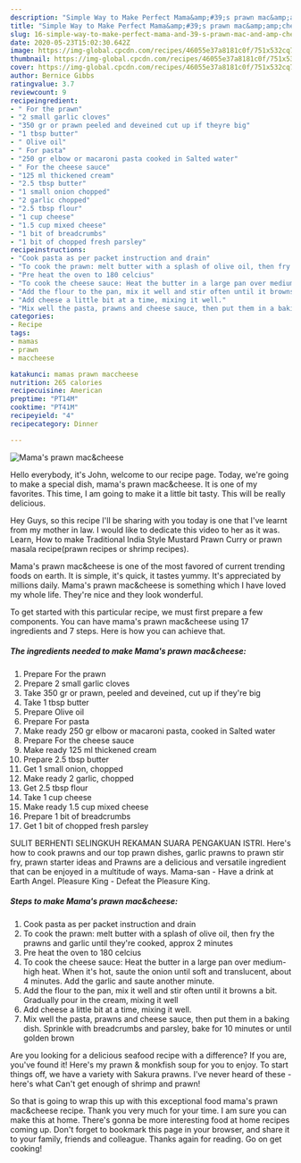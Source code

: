 ```yaml
---
description: "Simple Way to Make Perfect Mama&amp;#39;s prawn mac&amp;amp;cheese"
title: "Simple Way to Make Perfect Mama&amp;#39;s prawn mac&amp;amp;cheese"
slug: 16-simple-way-to-make-perfect-mama-and-39-s-prawn-mac-and-amp-cheese
date: 2020-05-23T15:02:30.642Z
image: https://img-global.cpcdn.com/recipes/46055e37a8181c0f/751x532cq70/mamas-prawn-maccheese-recipe-main-photo.jpg
thumbnail: https://img-global.cpcdn.com/recipes/46055e37a8181c0f/751x532cq70/mamas-prawn-maccheese-recipe-main-photo.jpg
cover: https://img-global.cpcdn.com/recipes/46055e37a8181c0f/751x532cq70/mamas-prawn-maccheese-recipe-main-photo.jpg
author: Bernice Gibbs
ratingvalue: 3.7
reviewcount: 9
recipeingredient:
- " For the prawn"
- "2 small garlic cloves"
- "350 gr or prawn peeled and deveined cut up if theyre big"
- "1 tbsp butter"
- " Olive oil"
- " For pasta"
- "250 gr elbow or macaroni pasta cooked in Salted water"
- " For the cheese sauce"
- "125 ml thickened cream"
- "2.5 tbsp butter"
- "1 small onion chopped"
- "2 garlic chopped"
- "2.5 tbsp flour"
- "1 cup cheese"
- "1.5 cup mixed cheese"
- "1 bit of breadcrumbs"
- "1 bit of chopped fresh parsley"
recipeinstructions:
- "Cook pasta as per packet instruction and drain"
- "To cook the prawn: melt butter with a splash of olive oil, then fry the prawns and garlic until they&#39;re cooked, approx 2 minutes"
- "Pre heat the oven to 180 celcius"
- "To cook the cheese sauce: Heat the butter in a large pan over medium-high heat. When it&#39;s hot, saute the onion until soft and translucent, about 4 minutes. Add the garlic and saute another minute."
- "Add the flour to the pan, mix it well and stir often until it browns a bit. Gradually pour in the cream, mixing it well"
- "Add cheese a little bit at a time, mixing it well."
- "Mix well the pasta, prawns and cheese sauce, then put them in a baking dish. Sprinkle with breadcrumbs and parsley, bake for 10 minutes or until golden brown"
categories:
- Recipe
tags:
- mamas
- prawn
- maccheese

katakunci: mamas prawn maccheese 
nutrition: 265 calories
recipecuisine: American
preptime: "PT14M"
cooktime: "PT41M"
recipeyield: "4"
recipecategory: Dinner

---
```



![Mama&#39;s prawn mac&amp;cheese](https://img-global.cpcdn.com/recipes/46055e37a8181c0f/751x532cq70/mamas-prawn-maccheese-recipe-main-photo.jpg)

Hello everybody, it's John, welcome to our recipe page. Today, we're going to make a special dish, mama&#39;s prawn mac&amp;cheese. It is one of my favorites. This time, I am going to make it a little bit tasty. This will be really delicious.

Hey Guys, so this recipe I&#39;ll be sharing with you today is one that I&#39;ve learnt from my mother in law. I would like to dedicate this video to her as it was. Learn, How to make Traditional India Style Mustard Prawn Curry or prawn masala recipe(prawn recipes or shrimp recipes).

Mama&#39;s prawn mac&amp;cheese is one of the most favored of current trending foods on earth. It is simple, it's quick, it tastes yummy. It's appreciated by millions daily. Mama&#39;s prawn mac&amp;cheese is something which I have loved my whole life. They're nice and they look wonderful.


To get started with this particular recipe, we must first prepare a few components. You can have mama&#39;s prawn mac&amp;cheese using 17 ingredients and 7 steps. Here is how you can achieve that.

<!--inarticleads1-->

##### The ingredients needed to make Mama&#39;s prawn mac&amp;cheese:

1. Prepare  For the prawn
1. Prepare 2 small garlic cloves
1. Take 350 gr or prawn, peeled and deveined, cut up if they&#39;re big
1. Take 1 tbsp butter
1. Prepare  Olive oil
1. Prepare  For pasta
1. Make ready 250 gr elbow or macaroni pasta, cooked in Salted water
1. Prepare  For the cheese sauce
1. Make ready 125 ml thickened cream
1. Prepare 2.5 tbsp butter
1. Get 1 small onion, chopped
1. Make ready 2 garlic, chopped
1. Get 2.5 tbsp flour
1. Take 1 cup cheese
1. Make ready 1.5 cup mixed cheese
1. Prepare 1 bit of breadcrumbs
1. Get 1 bit of chopped fresh parsley


SULIT BERHENTI SELINGKUH REKAMAN SUARA PENGAKUAN ISTRI. Here&#39;s how to cook prawns and our top prawn dishes, garlic prawns to prawn stir fry, prawn starter ideas and Prawns are a delicious and versatile ingredient that can be enjoyed in a multitude of ways. Mama-san - Have a drink at Earth Angel. Pleasure King - Defeat the Pleasure King. 

<!--inarticleads2-->

##### Steps to make Mama&#39;s prawn mac&amp;cheese:

1. Cook pasta as per packet instruction and drain
1. To cook the prawn: melt butter with a splash of olive oil, then fry the prawns and garlic until they&#39;re cooked, approx 2 minutes
1. Pre heat the oven to 180 celcius
1. To cook the cheese sauce: Heat the butter in a large pan over medium-high heat. When it&#39;s hot, saute the onion until soft and translucent, about 4 minutes. Add the garlic and saute another minute.
1. Add the flour to the pan, mix it well and stir often until it browns a bit. Gradually pour in the cream, mixing it well
1. Add cheese a little bit at a time, mixing it well.
1. Mix well the pasta, prawns and cheese sauce, then put them in a baking dish. Sprinkle with breadcrumbs and parsley, bake for 10 minutes or until golden brown


Are you looking for a delicious seafood recipe with a difference? If you are, you&#39;ve found it! Here&#39;s my prawn &amp; monkfish soup for you to enjoy. To start things off, we have a variety with Sakura prawns. I&#39;ve never heard of these - here&#39;s what Can&#39;t get enough of shrimp and prawn! 

So that is going to wrap this up with this exceptional food mama&#39;s prawn mac&amp;cheese recipe. Thank you very much for your time. I am sure you can make this at home. There's gonna be more interesting food at home recipes coming up. Don't forget to bookmark this page in your browser, and share it to your family, friends and colleague. Thanks again for reading. Go on get cooking!
